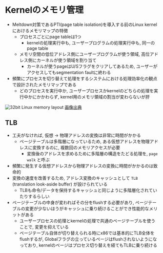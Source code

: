 # Kernelのメモリ管理

* Meltdown対策であるPTI(page table isolation)を導入する前のLinux kernelにおけるメモリマップの特徴
  * プロセスごとにpage tableは1つ
    * kernelの処理実行中も, ユーザープログラムの処理実行中も, 同一のpage table
  * メモリ空間の低位アドレス側にユーザープログラムが使う領域, 高位アドレス側にカーネルが使う領域を割り当て
    * カーネルが使うpageはU/Sフラグをクリアしてあるため, ユーザーがアクセスしてもsegmentation faultに終わる
* 頻繁にプロセスを切り替えて処理をするシステムにおける処理効率化の観点で設計されたメモリマップである
  * どのプロセスを実行中か, ユーザープロセスかkernelのどちらの処理を実行中かにかかわらず, kernel用のメモリ領域の割当が変わらないが肝

![32bit Linux memory layout](https://www.bottomupcs.com/chapter05/figures/linux-layout.png) [画像出典](https://www.bottomupcs.com/virtual_memory_linux.xhtml)

## TLB

* 工夫がなければ, 仮想 -> 物理アドレスの変換は非常に時間がかかる
  * ページテーブルは多階層になっているため, ある仮想アドレスを物理アドレスに変換するのに, 複数回のメモリアクセスが必要
    * 変換後のアドレスを求めるために多階層の構造をたどる処理を, `page walk` と呼ぶ
* 頻繁に発生する仮想アドレスから物理アドレスの変換に時間がかかるのは致命的
* 変換の速度を改善するため, アドレス変換のキャッシュとして `TLB` (translation look-aside buffer) が設けられている
  * TLBも命令/データを保持するキャッシュと同じように多階層化されていたりするらしい
* ページテーブルの中身が変わればその分をflushする必要があり, ページテーブルの変更が少ないほうがキャッシュに乗り続けることができ性能的なメリットがある
  * ユーザープロセスの処理とkernelの処理で共通のページテーブルを使うことで, 変更を抑えている
  * ページテーブル自体が切り替えられる時にx86では基本的にTLB全体をflushするが, Globalフラグの立っているページはflushされないようになっており, kernelのページはプロセス切り替えを経てもTLBに乗り続ける


